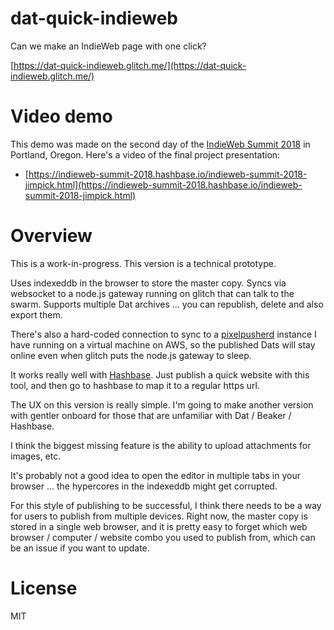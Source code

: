 # dat-quick-indieweb

Can we make an IndieWeb page with one click?

[https://dat-quick-indieweb.glitch.me/](https://dat-quick-indieweb.glitch.me/)

# Video demo

This demo was made on the second day of the [IndieWeb Summit 2018](https://indieweb.org/2018) in Portland, Oregon. Here's a video of the final project presentation:

* [https://indieweb-summit-2018.hashbase.io/indieweb-summit-2018-jimpick.html](https://indieweb-summit-2018.hashbase.io/indieweb-summit-2018-jimpick.html)

# Overview

This is a work-in-progress. This version is a technical prototype.

Uses indexeddb in the browser to store the master copy. Syncs via websocket to a node.js gateway running on glitch that can talk to the swarm. Supports multiple Dat archives ... you can republish, delete and also export them.

There's also a hard-coded connection to sync to a [pixelpusherd](https://github.com/automerge/pixelpusherd) instance I have running on a virtual machine on AWS, so the published Dats will stay online even when glitch puts the node.js gateway to sleep.

It works really well with [Hashbase](https://hashbase.io/). Just publish a quick website with this tool, and then go to hashbase to map it to a regular https url.

The UX on this version is really simple. I'm going to make another version with gentler onboard for those that are unfamiliar with Dat / Beaker / Hashbase.

I think the biggest missing feature is the ability to upload attachments for images, etc.

It's probably not a good idea to open the editor in multiple tabs in your browser ... the hypercores in the indexeddb might get corrupted.

For this style of publishing to be successful, I think there needs to be a way for users to publish from multiple devices. Right now, the master copy is stored in a single web browser, and it is pretty easy to forget which web browser / computer / website combo you used to publish from, which can be an issue if you want to update.

# License

MIT
